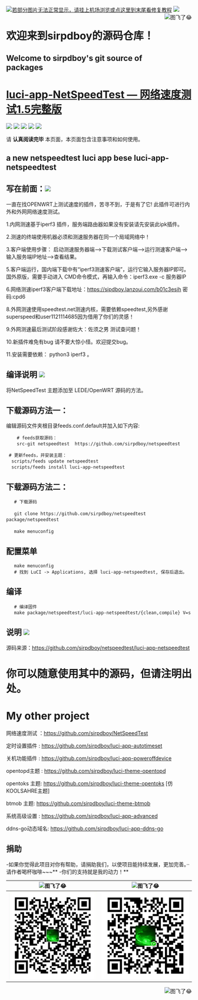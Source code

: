 [![若部分图片无法正常显示，请挂上机场浏览或点这里到末尾看修复教程](https://visitor-badge.glitch.me/badge?page_id=sirpdboy-visitor-badge)](#解决-github-网页上图片显示失败的问题) [![](https://img.shields.io/badge/TG群-点击加入-FFFFFF.svg)](https://t.me/joinchat/AAAAAEpRF88NfOK5vBXGBQ)
<a href="#readme">
    <img src="https://img.vim-cn.com/a1/8713845a4aa922ac96619b0d2fb3d6919d37fc.png" alt="图飞了😂" title="NetSpeedTest" align="right" height="180" />
</a>

欢迎来到sirpdboy的源码仓库！
=
Welcome to sirpdboy's  git source of packages
-
[luci-app-NetSpeedTest — 网络速度测试1.5完整版](https://github.com/sirpdboy/NetSpeedTest)
======================

[![](https://img.shields.io/badge/-目录:-696969.svg)](#readme) [![](https://img.shields.io/badge/-写在前面-F5F5F5.svg)](#写在前面-) [![](https://img.shields.io/badge/-编译说明-F5F5F5.svg)](#编译说明-) [![](https://img.shields.io/badge/-说明-F5F5F5.svg)](#说明-) [![](https://img.shields.io/badge/-捐助-F5F5F5.svg)](#捐助-) 

请 **认真阅读完毕** 本页面，本页面包含注意事项和如何使用。

a new netspeedtest luci app bese luci-app-netspeedtest
-

## 写在前面：[![](https://img.shields.io/badge/-写在前面-F5F5F5.svg)](#写在前面-)

 一直在找OPENWRT上测试速度的插件，苦寻不到，于是有了它!
此插件可进行内外和外网网络速度测试。

1.内网测速基于iperf3 插件，服务端路由器如果没有安装请先安装此ipk插件。

2.测速的终端使用机器必须和测速服务器在同一个局域网络中！

3.客户端使用步骤：
  启动测速服务器端-->下载测试客户端-->运行测速客户端-->输入服务端IP地址-->查看结果。

5.客户端运行，国内端下载中有“iperf3测速客户端”，运行它输入服务器IP即可。
  国外原版，需要手动进入 CMD命令模式，再输入命令：iperf3.exe -c 服务器IP 

6.网络测速iperf3客户端下载地址：https://sipdboy.lanzoui.com/b01c3esih 密码:cpd6

8.外网测速使用speedtest.net测速内核，需要依赖speedtest,另外感谢superspeed和user1121114685因为借用了你们的灵感！

9.外网测速最后测试阶段感谢佐大：佐须之男 测试查问题！

10.新插件难免有bug 请不要大惊小怪。欢迎提交bug。

11.安装需要依赖： python3  iperf3 。

## 编译说明 [![](https://img.shields.io/badge/-编译说明-F5F5F5.svg)](#编译说明-) 

将NetSpeedTest 主题添加至 LEDE/OpenWRT 源码的方法。

## 下载源码方法一：
编辑源码文件夹根目录feeds.conf.default并加入如下内容:

```Brach
    # feeds获取源码：
    src-git netspeedtest  https://github.com/sirpdboy/netspeedtest
 ``` 
  ```Brach
   # 更新feeds，并安装主题：
    scripts/feeds update netspeedtest
	scripts/feeds install luci-app-netspeedtest
 ``` 	

## 下载源码方法二：
 ```Brach
    # 下载源码
    
    git clone https://github.com/sirpdboy/netspeedtest package/netspeedtest
    
    make menuconfig
 ``` 
## 配置菜单
 ```Brach
    make menuconfig
	# 找到 LuCI -> Applications, 选择 luci-app-netspeedtest, 保存后退出。
 ``` 
## 编译
 ```Brach 
    # 编译固件
    make package/netspeedtest/luci-app-netspeedtest/{clean,compile} V=s
```   

## 说明 [![](https://img.shields.io/badge/-说明-F5F5F5.svg)](#说明-)

源码来源：https://github.com/sirpdboy/netspeedtest/luci-app-netspeedtest


你可以随意使用其中的源码，但请注明出处。
============================


# My other project

网络速度测试 ：https://github.com/sirpdboy/NetSpeedTest

定时设置插件 : https://github.com/sirpdboy/luci-app-autotimeset

关机功能插件 : https://github.com/sirpdboy/luci-app-poweroffdevice

opentopd主题 : https://github.com/sirpdboy/luci-theme-opentopd

opentoks 主题: https://github.com/sirpdboy/luci-theme-opentoks [仿KOOLSAHRE主题]

btmob 主题: https://github.com/sirpdboy/luci-theme-btmob

系统高级设置 : https://github.com/sirpdboy/luci-app-advanced

ddns-go动态域名: https://github.com/sirpdboy/luci-app-ddns-go


## 捐助

-如果你觉得此项目对你有帮助，请捐助我们，以使项目能持续发展，更加完善。··请作者喝杯咖啡~~~**
-你们的支持就是我的动力！**

|     <img src="https://img.shields.io/badge/-支付宝-F5F5F5.svg" href="#赞助支持本项目-" height="25" alt="图飞了😂"/>  |  <img src="https://img.shields.io/badge/-微信-F5F5F5.svg" height="25" alt="图飞了😂" href="#赞助支持本项目-"/>  | 
| :-----------------: | :-------------: |
|![xm1](https://raw.githubusercontent.com/sirpdboy/openwrt/master/doc/支付宝.png) | ![xm1](https://raw.githubusercontent.com/sirpdboy/openwrt/master/doc/微信.png) |

<a href="#readme">
    <img src="https://img.shields.io/badge/-返回顶部-orange.svg" alt="图飞了😂" title="返回顶部" align="right"/>
</a>

